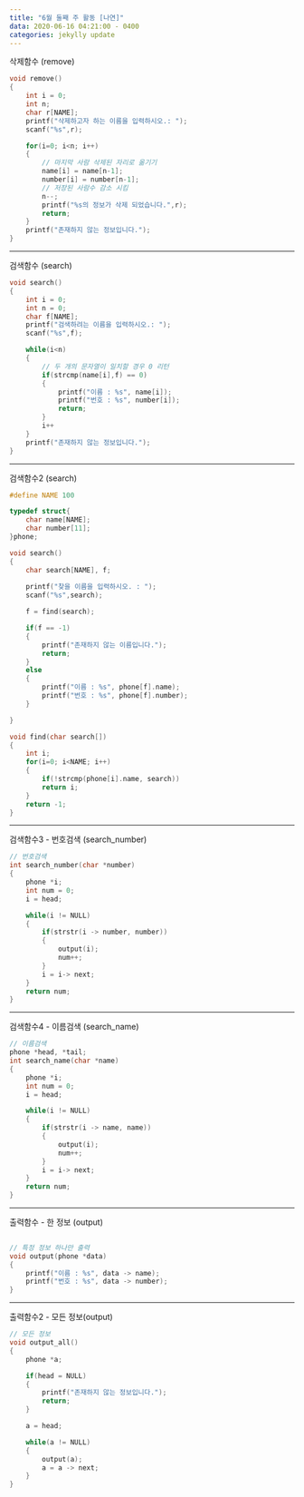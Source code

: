 ```yaml
---
title: "6월 둘째 주 활동 [나연]"
data: 2020-06-16 04:21:00 - 0400
categories: jekylly update
---
```


삭제함수 (remove)
```cpp
void remove()
{
    int i = 0;
    int n;
    char r[NAME];
    printf("삭제하고자 하는 이름을 입력하시오.: ");
    scanf("%s",r);

    for(i=0; i<n; i++)
    {
        // 마지막 사람 삭제된 자리로 옮기기
        name[i] = name[n-1];
        number[i] = number[n-1];
        // 저장된 사람수 감소 시킴
        n--;
        printf("%s의 정보가 삭제 되었습니다.",r);
        return;
    }
    printf("존재하지 않는 정보입니다.");
}
```
-----------------------------------------------------

검색함수 (search)
```cpp
void search()
{
    int i = 0;
    int n = 0;
    char f[NAME];
    printf("검색하려는 이름을 입력하시오.: ");
    scanf("%s",f);

    while(i<n)
    {
        // 두 개의 문자열이 일치할 경우 0 리턴
        if(strcmp(name[i],f) == 0)
        {
            printf("이름 : %s", name[i]);
            printf("번호 : %s", number[i]);
            return;
        }
        i++
    }
    printf("존재하지 않는 정보입니다.");
}
```
------------------------------------------------------------

검색함수2 (search)
```cpp
#define NAME 100

typedef struct{
    char name[NAME];
    char number[11];
}phone;

void search()
{
    char search[NAME], f;
    
    printf("찾을 이름을 입력하시오. : ");
    scanf("%s",search);

    f = find(search);

    if(f == -1)
    {
        printf("존재하지 않는 이름입니다.");
        return;
    }
    else
    {
        printf("이름 : %s", phone[f].name);
        printf("번호 : %s", phone[f].number);
    }

}

void find(char search[])
{
    int i;
    for(i=0; i<NAME; i++)
    {
        if(!strcmp(phone[i].name, search))
        return i;
    }
    return -1;
}
```
------------------------------------------------

검색함수3 - 번호검색 (search_number)
```cpp
// 번호검색
int search_number(char *number)
{
    phone *i;
    int num = 0;
    i = head;

    while(i != NULL)
    {
        if(strstr(i -> number, number))
        {
            output(i);
            num++;
        }
        i = i-> next;
    }
    return num;
}
```
----------------------------------------

검색함수4 - 이름검색 (search_name)
```cpp
// 이름검색
phone *head, *tail;
int search_name(char *name)
{
    phone *i;
    int num = 0;
    i = head;

    while(i != NULL)
    {
        if(strstr(i -> name, name))
        {
            output(i);
            num++;
        }
        i = i-> next;
    }
    return num;
}
```
-------------------------------------------------------

출력함수 - 한 정보 (output)
```cpp
  
// 특정 정보 하나만 출력
void output(phone *data)
{
    printf("이름 : %s", data -> name);
    printf("번호 : %s", data -> number);
}
```
---------------------------------------------------

출력함수2 - 모든 정보(output)
```cpp
// 모든 정보
void output_all()
{
    phone *a;

    if(head = NULL)
    {
        printf("존재하지 않는 정보입니다.");
        return;
    }

    a = head;

    while(a != NULL)
    {
        output(a);
        a = a -> next;    
    }
}
```
